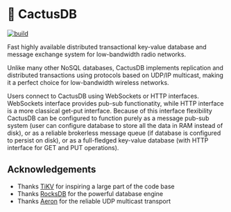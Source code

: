# 🌵 CactusDB

[![build](https://github.com/sheophe/cactusdb/actions/workflows/build.yml/badge.svg)](https://github.com/sheophe/cactusdb/actions/workflows/build.yml)

Fast highly available distributed transactional key-value database and message exchange system for low-bandwidth radio networks.

Unlike many other NoSQL databases, CactusDB implements replication and distributed transactions using protocols based on UDP/IP multicast, making it a perfect choice for low-bandwidth wireless networks.

Users connect to CactusDB using WebSockets or HTTP interfaces. WebSockets interface provides pub-sub functionatity, while HTTP interface is a more classical get-put interface. Because of this interface flexibility CactusDB can be configured to function purely as a message pub-sub system (user can configure database to store all the data in RAM instead of disk), or as a reliable brokerless message queue (if database is configured to persist on disk), or as a full-fledged key-value database (with HTTP interface for GET and PUT operations).

## Acknowledgements

* Thanks [TiKV](https://github.com/tikv/tikv) for inspiring a large part of the code base
* Thanks [RocksDB](https://github.com/facebook/rocksdb) for the powerful database engine
* Thanks [Aeron](https://github.com/real-logic/aeron) for the reliable UDP multicast transport
